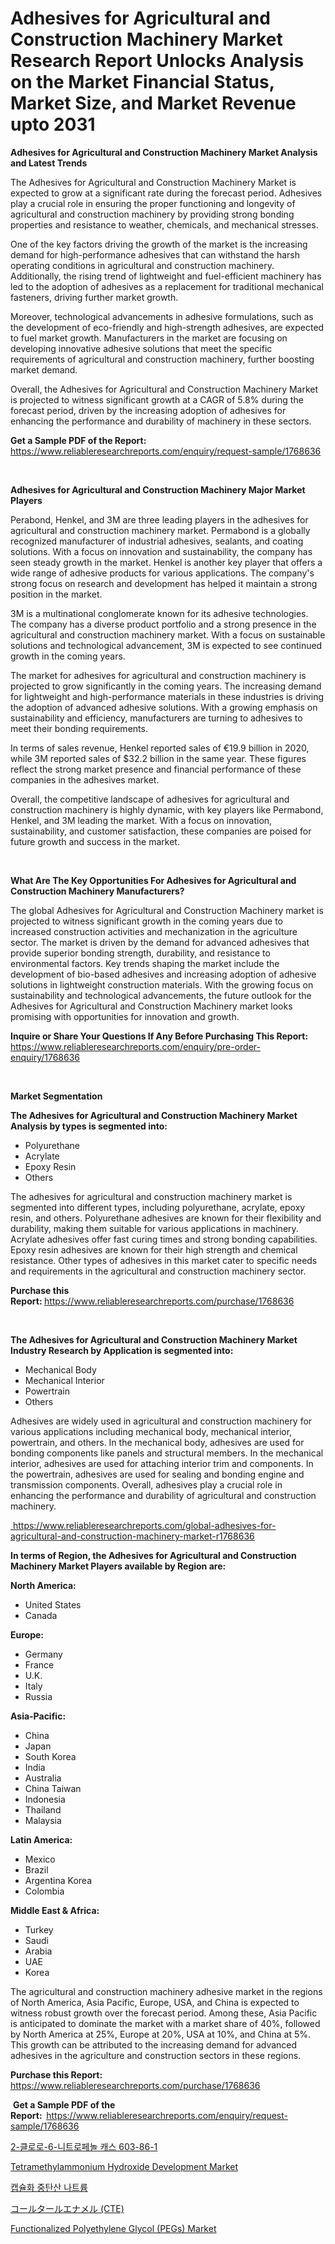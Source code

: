 <p><h1>Adhesives for Agricultural and Construction Machinery Market Research Report Unlocks Analysis on the Market Financial Status, Market Size, and Market Revenue upto 2031</h1></p><p><strong>Adhesives for Agricultural and Construction Machinery Market Analysis and Latest Trends</strong></p>
<p><p>The Adhesives for Agricultural and Construction Machinery Market is expected to grow at a significant rate during the forecast period. Adhesives play a crucial role in ensuring the proper functioning and longevity of agricultural and construction machinery by providing strong bonding properties and resistance to weather, chemicals, and mechanical stresses.</p><p>One of the key factors driving the growth of the market is the increasing demand for high-performance adhesives that can withstand the harsh operating conditions in agricultural and construction machinery. Additionally, the rising trend of lightweight and fuel-efficient machinery has led to the adoption of adhesives as a replacement for traditional mechanical fasteners, driving further market growth.</p><p>Moreover, technological advancements in adhesive formulations, such as the development of eco-friendly and high-strength adhesives, are expected to fuel market growth. Manufacturers in the market are focusing on developing innovative adhesive solutions that meet the specific requirements of agricultural and construction machinery, further boosting market demand.</p><p>Overall, the Adhesives for Agricultural and Construction Machinery Market is projected to witness significant growth at a CAGR of 5.8% during the forecast period, driven by the increasing adoption of adhesives for enhancing the performance and durability of machinery in these sectors.</p></p>
<p><strong>Get a Sample PDF of the Report:&nbsp;</strong> <a href="https://www.reliableresearchreports.com/enquiry/request-sample/1768636">https://www.reliableresearchreports.com/enquiry/request-sample/1768636</a></p>
<p>&nbsp;</p>
<p><strong>Adhesives for Agricultural and Construction Machinery Major Market Players</strong></p>
<p><p>Perabond, Henkel, and 3M are three leading players in the adhesives for agricultural and construction machinery market. Permabond is a globally recognized manufacturer of industrial adhesives, sealants, and coating solutions. With a focus on innovation and sustainability, the company has seen steady growth in the market. Henkel is another key player that offers a wide range of adhesive products for various applications. The company's strong focus on research and development has helped it maintain a strong position in the market.</p><p>3M is a multinational conglomerate known for its adhesive technologies. The company has a diverse product portfolio and a strong presence in the agricultural and construction machinery market. With a focus on sustainable solutions and technological advancement, 3M is expected to see continued growth in the coming years.</p><p>The market for adhesives for agricultural and construction machinery is projected to grow significantly in the coming years. The increasing demand for lightweight and high-performance materials in these industries is driving the adoption of advanced adhesive solutions. With a growing emphasis on sustainability and efficiency, manufacturers are turning to adhesives to meet their bonding requirements.</p><p>In terms of sales revenue, Henkel reported sales of €19.9 billion in 2020, while 3M reported sales of $32.2 billion in the same year. These figures reflect the strong market presence and financial performance of these companies in the adhesives market.</p><p>Overall, the competitive landscape of adhesives for agricultural and construction machinery is highly dynamic, with key players like Permabond, Henkel, and 3M leading the market. With a focus on innovation, sustainability, and customer satisfaction, these companies are poised for future growth and success in the market.</p></p>
<p>&nbsp;</p>
<p><strong>What Are The Key Opportunities For Adhesives for Agricultural and Construction Machinery Manufacturers?</strong></p>
<p><p>The global Adhesives for Agricultural and Construction Machinery market is projected to witness significant growth in the coming years due to increased construction activities and mechanization in the agriculture sector. The market is driven by the demand for advanced adhesives that provide superior bonding strength, durability, and resistance to environmental factors. Key trends shaping the market include the development of bio-based adhesives and increasing adoption of adhesive solutions in lightweight construction materials. With the growing focus on sustainability and technological advancements, the future outlook for the Adhesives for Agricultural and Construction Machinery market looks promising with opportunities for innovation and growth.</p></p>
<p><strong>Inquire or Share Your Questions If Any Before Purchasing This Report:</strong> <a href="https://www.reliableresearchreports.com/enquiry/pre-order-enquiry/1768636">https://www.reliableresearchreports.com/enquiry/pre-order-enquiry/1768636</a></p>
<p>&nbsp;</p>
<p><strong>Market Segmentation</strong></p>
<p><strong>The Adhesives for Agricultural and Construction Machinery Market Analysis by types is segmented into:</strong></p>
<p><ul><li>Polyurethane</li><li>Acrylate</li><li>Epoxy Resin</li><li>Others</li></ul></p>
<p><p>The adhesives for agricultural and construction machinery market is segmented into different types, including polyurethane, acrylate, epoxy resin, and others. Polyurethane adhesives are known for their flexibility and durability, making them suitable for various applications in machinery. Acrylate adhesives offer fast curing times and strong bonding capabilities. Epoxy resin adhesives are known for their high strength and chemical resistance. Other types of adhesives in this market cater to specific needs and requirements in the agricultural and construction machinery sector.</p></p>
<p><strong>Purchase this Report:&nbsp;</strong><a href="https://www.reliableresearchreports.com/purchase/1768636">https://www.reliableresearchreports.com/purchase/1768636</a></p>
<p>&nbsp;</p>
<p><strong>The Adhesives for Agricultural and Construction Machinery Market Industry Research by Application is segmented into:</strong></p>
<p><ul><li>Mechanical Body</li><li>Mechanical Interior</li><li>Powertrain</li><li>Others</li></ul></p>
<p><p>Adhesives are widely used in agricultural and construction machinery for various applications including mechanical body, mechanical interior, powertrain, and others. In the mechanical body, adhesives are used for bonding components like panels and structural members. In the mechanical interior, adhesives are used for attaching interior trim and components. In the powertrain, adhesives are used for sealing and bonding engine and transmission components. Overall, adhesives play a crucial role in enhancing the performance and durability of agricultural and construction machinery.</p></p>
<p><a href="https://www.reliableresearchreports.com/global-adhesives-for-agricultural-and-construction-machinery-market-r1768636">&nbsp;https://www.reliableresearchreports.com/global-adhesives-for-agricultural-and-construction-machinery-market-r1768636</a></p>
<p><strong>In terms of Region, the Adhesives for Agricultural and Construction Machinery Market Players available by Region are:</strong></p>
<p>
    <p> <strong> North America: </strong>
        <ul>
            <li>United States</li>
            <li>Canada</li>
        </ul>
        </p> 
    <p> <strong> Europe: </strong>
        <ul>
            <li>Germany</li>
            <li>France</li>
            <li>U.K.</li>
            <li>Italy</li>
            <li>Russia</li>
        </ul>
        </p> 
    <p> <strong> Asia-Pacific: </strong>
        <ul>
            <li>China</li>
            <li>Japan</li>
            <li>South Korea</li>
            <li>India</li>
            <li>Australia</li>
            <li>China Taiwan</li>
            <li>Indonesia</li>
            <li>Thailand</li>
            <li>Malaysia</li>
        </ul>
        </p> 
    <p> <strong> Latin America: </strong>
        <ul>
            <li>Mexico</li>
            <li>Brazil</li>
            <li>Argentina Korea</li>
            <li>Colombia</li>
        </ul>
        </p> 
    <p> <strong> Middle East & Africa: </strong>
        <ul>
            <li>Turkey</li>
            <li>Saudi</li>
            <li>Arabia</li>
            <li>UAE</li>
            <li>Korea</li>
        </ul>
    </p>
    </p>
<p><p>The agricultural and construction machinery adhesive market in the regions of North America, Asia Pacific, Europe, USA, and China is expected to witness robust growth over the forecast period. Among these, Asia Pacific is anticipated to dominate the market with a market share of 40%, followed by North America at 25%, Europe at 20%, USA at 10%, and China at 5%. This growth can be attributed to the increasing demand for advanced adhesives in the agriculture and construction sectors in these regions.</p></p>
<p><strong>Purchase this Report: </strong><a href="https://www.reliableresearchreports.com/purchase/1768636">https://www.reliableresearchreports.com/purchase/1768636</a></p>
<p>&nbsp;<strong>Get a Sample PDF of the Report:&nbsp;&nbsp;</strong><a href="https://www.reliableresearchreports.com/enquiry/request-sample/1768636">https://www.reliableresearchreports.com/enquiry/request-sample/1768636</a></p>
<p><strong></strong></p>
<p><p><a href="https://github.com/khairinauzunul/Market-Research-Report-List-1/blob/main/3347189143064.md">2-클로로-6-니트로페놀 캐스 603-86-1</a></p><p><a href="https://github.com/EveKerluke2023/Market-Research-Report-List-1/blob/main/tetramethylammonium-hydroxide-development-market.md">Tetramethylammonium Hydroxide Development Market</a></p><p><a href="https://github.com/joannescott9078/Market-Research-Report-List-1/blob/main/1460788143063.md">캡슐화 중탄산 나트륨</a></p><p><a href="https://github.com/LizaHeller2023/Market-Research-Report-List-1/blob/main/5038335137509.md">コールタールエナメル (CTE)</a></p><p><a href="https://github.com/msbsaifansami/Market-Research-Report-List-1/blob/main/functionalized-polyethylene-glycol-pegs-market.md">Functionalized Polyethylene Glycol (PEGs) Market</a></p></p>